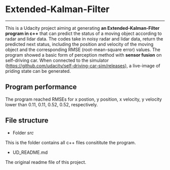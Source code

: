 # Extended-Kalman-Filter
----
This is a Udacity project aiming at generating **an Extended-Kalman-Filter program in c++** that can predict the status of a moving object according to
radar and lidar data. The codes take in noisy radar and lidar data, return the predicted next status, including the position and velocity of the moving object and the corresponding RMSE (root-mean-square error) values. The program showed a basic form of perception method with **sensor fusion** on self-driving car. When connected to the simulator (https://github.com/udacity/self-driving-car-sim/releases), a live-image of priding state can be generated.


## Program performance
The program reached RMSEs for x postion, y position, x velocity, y velocity lower than 0.11, 0.11, 0.52, 0.52, respectively.
 
 ## File structure
 - Folder *src*
 
 This is the folder contains all c++ files consititute the program. 
 
 
 - UD_README.md
 
 The original readme file of this project.
 
